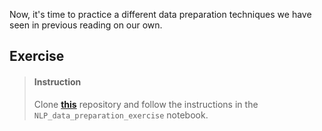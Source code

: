 

 Now, it's time to practice a different data preparation techniques we have seen in previous reading on our own.

## Exercise

> #### Instruction
> Clone [**this**](https://github.com/lighthouse-labs/NLP_exercise.git) repository and follow the instructions in the `NLP_data_preparation_exercise` notebook.
